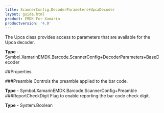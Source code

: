 ```yaml
---
title: ScannerConfig.DecoderParameters+UpcaDecoder
layout: guide.html
product: EMDK For Xamarin 
productversion: '4.0' 
---
```

The Upca class provides access to parameters that are available for the Upca decoder.

**Type** - Symbol.XamarinEMDK.Barcode.ScannerConfig+DecoderParameters+BaseDecoder

##Properties

###Preamble
Controls the preamble applied to the bar code.

**Type** - Symbol.XamarinEMDK.Barcode.ScannerConfig+Preamble
###ReportCheckDigit
Flag to enable reporting the bar code check digit.

**Type** - System.Boolean
